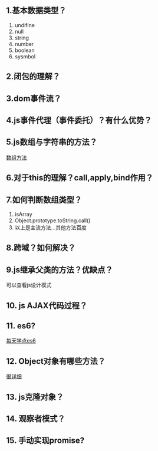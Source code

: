 ## 1.基本数据类型？
1. undifine
2. null
3. string
4. number
5. boolean
6. sysmbol
## 2.闭包的理解？
## 3.dom事件流？
## 4.js事件代理（事件委托）？有什么优势？
## 5.js数组与字符串的方法？
[数组方法](https://www.cnblogs.com/obel/p/7016414.html)
## 6.对于this的理解？call,apply,bind作用？
## 7.如何判断数组类型？
1. isArray
2. Object.prototype.toString.call()
3. 以上是主流方法...其他方法百度
## 8.跨域？如何解决？
## 9.js继承父类的方法？优缺点？
可以查看js设计模式
## 10. js AJAX代码过程？
## 11. es6?
[每天学点es6](http://es6.ruanyifeng.com/#docs/proxy)
## 12. Object对象有哪些方法？
[很详细](https://www.cnblogs.com/z-dl/p/8204023.html)  
## 13. js克隆对象？
## 14. 观察者模式？
## 15. 手动实现promise?